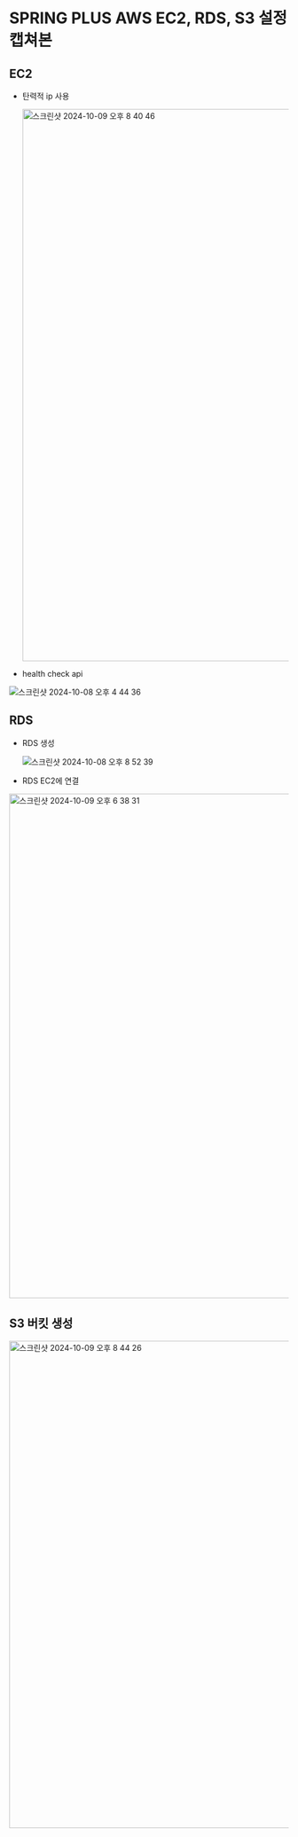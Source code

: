 # SPRING PLUS AWS EC2, RDS, S3 설정 캡쳐본

## EC2
- 탄력적 ip 사용
  
  <img width="996" alt="스크린샷 2024-10-09 오후 8 40 46" src="https://github.com/user-attachments/assets/d52cd642-2ef5-4449-ad51-62659d62ab21">

- health check api

![스크린샷 2024-10-08 오후 4 44 36](https://github.com/user-attachments/assets/6365fd4b-e8fe-4162-aa1b-250037a76a09)

## RDS
- RDS 생성

  ![스크린샷 2024-10-08 오후 8 52 39](https://github.com/user-attachments/assets/23fcdedf-79db-481d-ada5-d1e17ebe8fe3)

- RDS EC2에 연결
  
<img width="910" alt="스크린샷 2024-10-09 오후 6 38 31" src="https://github.com/user-attachments/assets/86fe3a45-4ac5-4b82-b843-2a484798576d">

## S3 버킷 생성

<img width="879" alt="스크린샷 2024-10-09 오후 8 44 26" src="https://github.com/user-attachments/assets/06152430-069d-496d-8d64-66ed477ee1be">




